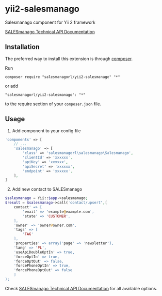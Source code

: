 # yii2-salesmanago
Salesmanago component for Yii 2 framework

[SALESmanago Technical API Documentation](http://support.salesmanago.pl/wp-content/uploads/2014/10/SALESmanago-API-en.pdf)

Installation
------------

The preferred way to install this extension is through [composer](http://getcomposer.org/download/).

Run

```
composer require "salesmanagorl/yii2-salesmanago" "*"
```

or add

```
"salesmanagorl/yii2-salesmanago": "*"
```

to the require section of your `composer.json` file.

Usage
-----

1. Add component to your config file
```php
'components' => [
    // ...
    'salesmanago' => [
        'class' => 'salesmanagorl\salesmanago\Salesmanago',
        'clientId' => 'xxxxxx',
        'apiKey' => 'xxxxxx',
        'apiSecret' => 'xxxxxx',
        'endpoint' => 'xxxxxx',
    ],
]
```

2. Add new contact to SALESmanago
```php
$salesmanago = Yii::$app->salesmanago;
$result = $salesmanago->call('contact/upsert',[
    contact' => [
        'email' => 'example@example.com',
        'state' => 'CUSTOMER',
    ],
    'owner' => 'owner@owner.com',
    'tags' => [
        'TAG'
    ],
    'properties' => array('page' => 'newsletter'),
    'lang' => 'PL',
    'useApiDoubleOptIn' => true,
    'forceOptIn' => true,
    'forceOptOut' => false,
    'forcePhoneOptIn' => true,
    'forcePhoneOptOut' => false
    ]
);
```

Check [SALESmanago Technical API Documentation](http://support.salesmanago.pl/wp-content/uploads/2014/10/SALESmanago-API-en.pdf) for all available options.

